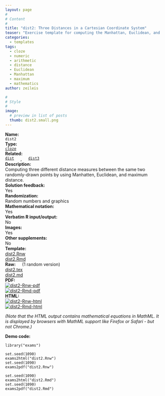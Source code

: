 ```yaml
---
layout: page
#
# Content
#
title: "dist2: Three Distances in a Cartesian Coordinate System"
teaser: "Exercise template for computing the Manhattan, Euclidean, and maximum distance (cloze with three numeric answers) between two randomly-drawn points in a Cartesian coordinate system."
categories:
  - templates
tags:
  - cloze
  - numeric
  - arithmetic
  - distance
  - Euclidean
  - Manhattan
  - maximum
  - mathematics
author: zeileis

#
# Style
#
image:
  # preview in list of posts
  thumb: dist2.small.png
---
```


<div class='row t1 b1'>
  <div class='medium-4 columns'><b>Name:</b></div>
  <div class='medium-8 columns'><code class="highlighter-rouge">dist2</code></div>
</div>
<div class='row t1 b1'>
  <div class='medium-4 columns'><b>Type:</b></div>
  <div class='medium-8 columns'><a href="{{ site.url }}/tag/cloze/"><code class="highlighter-rouge">cloze</code></a></div>
</div>
<div class='row t1 b1'>   <div class='medium-4 columns'><b>Related:</b></div>   <div class='medium-8 columns'><a href="{{ site.url }}/templates/dist/"><code class="highlighter-rouge">dist</code></a>, <a href="{{ site.url }}/templates/dist3/"><code class="highlighter-rouge">dist3</code></a></div> </div>

<div class='row t20 b1'>
  <div class='medium-4 columns'><b>Description:</b></div>
  <div class='medium-8 columns'>Computing three different distance measures between the same two randomly-drawn points by using Manhatten, Euclidean, and maximum distance.</div>
</div>
<div class='row t1 b1'>
  <div class='medium-4 columns'><b>Solution feedback:</b></div>
  <div class='medium-8 columns'>Yes</div>
</div>
<div class='row t1 b1'>
  <div class='medium-4 columns'><b>Randomization:</b></div>
  <div class='medium-8 columns'>Random numbers and graphics</div>
</div>
<div class='row t1 b1'>
  <div class='medium-4 columns'><b>Mathematical notation:</b></div>
  <div class='medium-8 columns'>Yes</div>
</div>
<div class='row t1 b1'>
  <div class='medium-4 columns'><b>Verbatim R input/output:</b></div>
  <div class='medium-8 columns'>No</div>
</div>
<div class='row t1 b1'>
  <div class='medium-4 columns'><b>Images:</b></div>
  <div class='medium-8 columns'>Yes</div>
</div>
<div class='row t1 b1'>
  <div class='medium-4 columns'><b>Other supplements:</b></div>
  <div class='medium-8 columns'>No</div>
</div>

<div class='row t20 b1'>
  <div class='medium-4 columns'><b>Template:</b></div>
  <div class='medium-4 columns'><a href="{{ site.url }}/assets/posts/2017-08-14-dist2//dist2.Rnw">dist2.Rnw</a></div>
  <div class='medium-4 columns'><a href="{{ site.url }}/assets/posts/2017-08-14-dist2//dist2.Rmd">dist2.Rmd</a></div>
</div>
<div class='row t1 b1'>
  <div class='medium-4 columns'><b>Raw:</b> (1 random version)</div>
  <div class='medium-4 columns'><a href="{{ site.url }}/assets/posts/2017-08-14-dist2//dist2.tex">dist2.tex</a></div>
  <div class='medium-4 columns'><a href="{{ site.url }}/assets/posts/2017-08-14-dist2//dist2.md" >dist2.md</a></div>
</div>
<div class='row t1 b1'>
  <div class='medium-4 columns'><b>PDF:</b></div>
  <div class='medium-4 columns'><a href="{{ site.url }}/assets/posts/2017-08-14-dist2//dist2-Rnw.pdf"><img src="{{ site.url }}/assets/posts/2017-08-14-dist2//dist2-Rnw-pdf.png" alt="dist2-Rnw-pdf"/></a></div>
  <div class='medium-4 columns'><a href="{{ site.url }}/assets/posts/2017-08-14-dist2//dist2-Rmd.pdf"><img src="{{ site.url }}/assets/posts/2017-08-14-dist2//dist2-Rmd-pdf.png" alt="dist2-Rmd-pdf"/></a></div>
</div>
<div class='row t1 b20'>
  <div class='medium-4 columns'><b>HTML:</b></div>
  <div class='medium-4 columns'><a href="{{ site.url }}/assets/posts/2017-08-14-dist2//dist2-Rnw.html"><img src="{{ site.url }}/assets/posts/2017-08-14-dist2//dist2-Rnw-html.png" alt="dist2-Rnw-html"/></a></div>
  <div class='medium-4 columns'><a href="{{ site.url }}/assets/posts/2017-08-14-dist2//dist2-Rmd.html"><img src="{{ site.url }}/assets/posts/2017-08-14-dist2//dist2-Rmd-html.png" alt="dist2-Rmd-html"/></a></div>
</div>

_(Note that the HTML output contains mathematical equations in MathML. It is displayed by browsers with MathML support like Firefox or Safari - but not Chrome.)_

**Demo code:**

<pre><code class="prettyprint ">library(&quot;exams&quot;)

set.seed(1090)
exams2html(&quot;dist2.Rnw&quot;)
set.seed(1090)
exams2pdf(&quot;dist2.Rnw&quot;)

set.seed(1090)
exams2html(&quot;dist2.Rmd&quot;)
set.seed(1090)
exams2pdf(&quot;dist2.Rmd&quot;)</code></pre>
